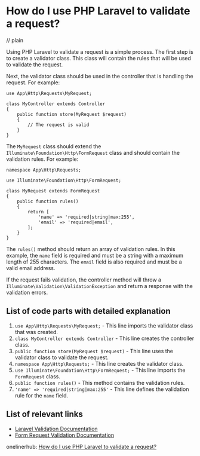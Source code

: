 # How do I use PHP Laravel to validate a request?
// plain

Using PHP Laravel to validate a request is a simple process. The first step is to create a validator class. This class will contain the rules that will be used to validate the request.

Next, the validator class should be used in the controller that is handling the request. For example:

```
use App\Http\Requests\MyRequest;

class MyController extends Controller
{
    public function store(MyRequest $request)
    {
        // The request is valid
    }
}
```

The `MyRequest` class should extend the `Illuminate\Foundation\Http\FormRequest` class and should contain the validation rules. For example:

```
namespace App\Http\Requests;

use Illuminate\Foundation\Http\FormRequest;

class MyRequest extends FormRequest
{
    public function rules()
    {
        return [
            'name' => 'required|string|max:255',
            'email' => 'required|email',
        ];
    }
}
```

The `rules()` method should return an array of validation rules. In this example, the `name` field is required and must be a string with a maximum length of 255 characters. The `email` field is also required and must be a valid email address.

If the request fails validation, the controller method will throw a `Illuminate\Validation\ValidationException` and return a response with the validation errors.

## List of code parts with detailed explanation

1. `use App\Http\Requests\MyRequest;` - This line imports the validator class that was created.
2. `class MyController extends Controller` - This line creates the controller class.
3. `public function store(MyRequest $request)` - This line uses the validator class to validate the request.
4. `namespace App\Http\Requests;` - This line creates the validator class.
5. `use Illuminate\Foundation\Http\FormRequest;` - This line imports the `FormRequest` class.
6. `public function rules()` - This method contains the validation rules.
7. `'name' => 'required|string|max:255'` - This line defines the validation rule for the `name` field.

## List of relevant links

- [Laravel Validation Documentation](https://laravel.com/docs/7.x/validation)
- [Form Request Validation Documentation](https://laravel.com/docs/7.x/validation#form-request-validation)

onelinerhub: [How do I use PHP Laravel to validate a request?](https://onelinerhub.com/php-laravel/how-do-i-use-php-laravel-to-validate-a-request)